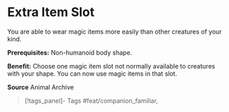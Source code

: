 ﻿---
cssclass: [feats]

---
# Extra Item Slot

You are able to wear magic items more easily than other creatures of your kind.

**Prerequisites:** Non-humanoid body shape.

**Benefit:** Choose one magic item slot not normally available to creatures with your shape. You can now use magic items in that slot.

**Source** Animal Archive
>[!tags_panel]- Tags
> #feat/companion_familiar, 